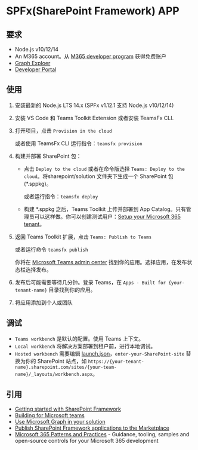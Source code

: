 # SPFx(SharePoint Framework) APP

## 要求

- Node.js v10/12/14
- An M365 account。从 [M365 developer program](https://developer.microsoft.com/en-us/microsoft-365/dev-program) 获得免费账户
- [Graph Exploer](https://developer.microsoft.com/en-us/graph/graph-explorer)
- [Developer Portal](https://dev.teams.microsoft.com/home)

## 使用

1. 安装最新的 Node.js LTS 14.x (SPFx v1.12.1 支持 Node.js v10/12/14)
2. 安装 VS Code 和 Teams Toolkit Extension 或者安装 TeamsFx CLI.
3. 打开项目，点击 `Provision in the cloud`

   或者使用 TeamsFx CLI 运行指令：`teamsfx provision`

4. 构建并部署 SharePoint 包：
    - 点击 `Deploy to the cloud` 或者在命令版选择 `Teams: Deploy to the cloud`。将sharepoint/solution 文件夹下生成一个 SharePoint 包(*.sppkg)。
  
      或者运行指令：`teamsfx deploy`

    - 构建 *.sppkg 之后，Teams Toolkit 上传并部署到 App Catalog。只有管理员可以这样做。你可以创建测试用户：[Setup your Microsoft 365 tenant](https://docs.microsoft.com/en-us/sharepoint/dev/spfx/set-up-your-developer-tenant)。
5. 返回 Teams Toolkit 扩展，点击 `Teams: Publish to Teams`

   或者运行命令 `teamsfx publish`

   你将在 [Microsoft Teams admin center](https://admin.teams.microsoft.com/policies/manage-apps) 找到你的应用。选择应用，在发布状态栏选择发布。

6. 发布后可能需要等待几分钟。登录 Teams，在 `Apps - Built for {your-tenant-name}` 目录找到你的应用。

7. 将应用添加到个人或团队

## 调试

- `Teams workbench` 是默认的配置。使用 Teams 上下文。
- `Local workbench` 将解决方案部署到租户前，进行本地调试。
- `Hosted workbench` 需要编辑 [launch.json](.vscode/launch.json)，`enter-your-SharePoint-site` 替换为你的 SharePoint 站点，如 `https://{your-tenant-name}.sharepoint.com/sites/{your-team-name}/_layouts/workbench.aspx`。

## 引用

- [Getting started with SharePoint Framework](https://docs.microsoft.com/en-us/sharepoint/dev/spfx/set-up-your-developer-tenant)
- [Building for Microsoft teams](https://docs.microsoft.com/en-us/sharepoint/dev/spfx/build-for-teams-overview)
- [Use Microsoft Graph in your solution](https://docs.microsoft.com/en-us/sharepoint/dev/spfx/web-parts/get-started/using-microsoft-graph-apis)
- [Publish SharePoint Framework applications to the Marketplace](https://docs.microsoft.com/en-us/sharepoint/dev/spfx/publish-to-marketplace-overview)
- [Microsoft 365 Patterns and Practices](https://aka.ms/m365pnp) - Guidance, tooling, samples and open-source controls for your Microsoft 365 development
